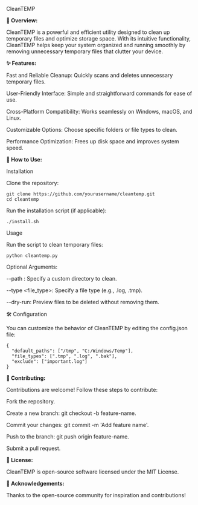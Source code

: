 CleanTEMP

**🌟 Overview:**

CleanTEMP is a powerful and efficient utility designed to clean up temporary files and optimize storage space. With its intuitive functionality, CleanTEMP helps keep your system organized and running smoothly by removing unnecessary temporary files that clutter your device.

**✨ Features:**

Fast and Reliable Cleanup: Quickly scans and deletes unnecessary temporary files.

User-Friendly Interface: Simple and straightforward commands for ease of use.

Cross-Platform Compatibility: Works seamlessly on Windows, macOS, and Linux.

Customizable Options: Choose specific folders or file types to clean.

Performance Optimization: Frees up disk space and improves system speed.

**🚀 How to Use:**

Installation

Clone the repository:
```
git clone https://github.com/yourusername/cleantemp.git
cd cleantemp
```

Run the installation script (if applicable):
```
./install.sh
```

Usage

Run the script to clean temporary files:
```
python cleantemp.py
```

Optional Arguments:

--path <directory>: Specify a custom directory to clean.

--type <file_type>: Specify a file type (e.g., .log, .tmp).

--dry-run: Preview files to be deleted without removing them.

🛠️ Configuration

You can customize the behavior of CleanTEMP by editing the config.json file:
```
{
  "default_paths": ["/tmp", "C:/Windows/Temp"],
  "file_types": [".tmp", ".log", ".bak"],
  "exclude": ["important.log"]
}
```
**🤝 Contributing:**

Contributions are welcome! Follow these steps to contribute:

Fork the repository.

Create a new branch: git checkout -b feature-name.

Commit your changes: git commit -m 'Add feature name'.

Push to the branch: git push origin feature-name.

Submit a pull request.

**📜 License:**

CleanTEMP is open-source software licensed under the MIT License.

**🙌 Acknowledgements:**

Thanks to the open-source community for inspiration and contributions!

